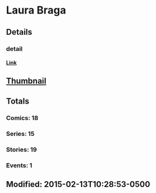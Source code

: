 # Laura  Braga 
## Details
### detail
#### [Link](http://marvel.com/comics/creators/12490/laura_braga?utm_campaign=apiRef&utm_source=225578a89fc76f3d20fbffda5d17a88d)
## [Thumbnail](http://i.annihil.us/u/prod/marvel/i/mg/b/40/image_not_available.jpg)
## Totals
### Comics: 18
### Series: 15
### Stories: 19
### Events: 1
## Modified: 2015-02-13T10:28:53-0500